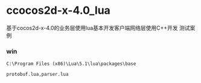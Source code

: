 # ccocos2d-x-4.0_lua
基于cocos2d-x-4.0的业务层使用lua基本开发客户端网络层使用C++开发   测试案例



### win

```
C:\Program Files (x86)\Lua\5.1\lua\packages\base

protobuf.lua,parser.lua

```
